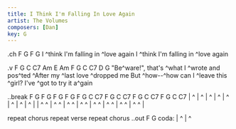 ```yaml
---
title: I Think I'm Falling In Love Again
artist: The Volumes
composers: [Dan]
key: G
---
```


  .ch F G F G 
  I ^think I'm falling in ^love again
  I ^think I'm falling in ^love again

.v F G C C7 Am E Am  F G C C7 D G
"Be^ware!", that's ^what I ^wrote and pos^ted
^After my ^last love ^dropped me
But ^how--^how can I ^leave this ^girl?
I've ^got to try it a^gain

..break F G F G  F G F G  F G C C7  F G C C7  F G C C7  F G C C7
| ^ | ^ | ^ | ^ | ^ | ^ | ^ | ^ |
| ^ ^ | ^ ^ | ^ ^ | ^ ^ | ^ ^ | ^ ^ | ^ ^ | ^ ^ |

repeat chorus
repeat verse
repeat chorus
..out F G
coda: | ^ | ^